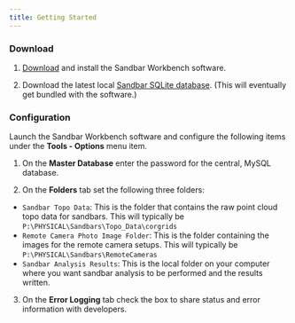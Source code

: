 ```yaml
---
title: Getting Started
---
```


### Download

1. [Download](/download) and install the Sandbar Workbench software.

2. Download the latest local [Sandbar SQLite database](https://dl.dropboxusercontent.com/u/11461815/SandbarWorkbench/2016_12_01_sandbar_workbench_database.zip). (This will eventually get bundled with the software.)

### Configuration

Launch the Sandbar Workbench software and configure the following items under the **Tools - Options** menu item.

1. On the **Master Database** enter the password for the central, MySQL database.

2. On the **Folders** tab set the following three folders:

* `Sandbar Topo Data`: This is the folder that contains the raw point cloud topo data for sandbars. This will typically be `P:\PHYSICAL\Sandbars\Topo_Data\corgrids`
* `Remote Camera Photo Image Folder`: This is the folder containing the images for the remote camera setups. This will typically be `P:\PHYSICAL\Sandbars\RemoteCameras`
* `Sandbar Analysis Results`: This is the local folder  on your computer where you want sandbar analysis to be performed and the results written.

3. On the **Error Logging** tab check the box to share status and error information with developers.